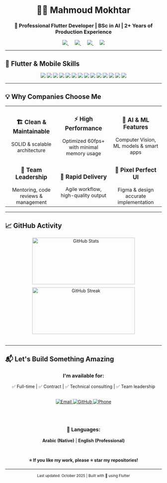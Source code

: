 <div align="center">

# 👨‍💻 Mahmoud Mokhtar
### 🚀 Professional Flutter Developer | BSc in AI | 2+ Years of Production Experience

<p align="center" style="margin-top:10px; margin-bottom:10px;">

<a href="https://wa.me/201017900067" target="_blank" style="margin:0 10px;">
  <img src="https://img.shields.io/badge/-WhatsApp-25D366?style=for-the-badge&logo=whatsapp&logoColor=white&logoWidth=30" />
</a>

<a href="https://www.linkedin.com/in/mahmoud-mokhtar-0923b236b/" target="_blank" style="margin:0 10px;">
  <img src="https://img.shields.io/badge/-LinkedIn-0A66C2?style=for-the-badge&logo=linkedin&logoColor=white&logoWidth=30" />
</a>

<a href="https://www.tiktok.com/@mahmoudmokhtar919" target="_blank" style="margin:0 10px;">
  <img src="https://img.shields.io/badge/-TikTok-000000?style=for-the-badge&logo=tiktok&logoColor=white&logoWidth=30" />
</a>

<a href="mailto:mahmoudmokhtar1212001@gmail.com" target="_blank" style="margin:0 10px;">
  <img src="https://img.shields.io/badge/-Email-D14836?style=for-the-badge&logo=gmail&logoColor=white&logoWidth=30" />
</a>

</p>

</div>

---

## 🚀 Flutter & Mobile Skills

<div align="center">

<img src="https://img.shields.io/badge/Flutter-02569B?style=for-the-badge&logo=flutter&logoColor=white" />
<img src="https://img.shields.io/badge/Dart-0175C2?style=for-the-badge&logo=dart&logoColor=white" />
<img src="https://img.shields.io/badge/State_Management-Bloc/Provider/GetX-000000?style=for-the-badge&logo=flutter&logoColor=white" />
<img src="https://img.shields.io/badge/Firebase-FFCA28?style=for-the-badge&logo=firebase&logoColor=black" />
<img src="https://img.shields.io/badge/Cloud_Firestore-FFA000?style=for-the-badge&logo=googlecloud&logoColor=white" />
<img src="https://img.shields.io/badge/SQLite-003B57?style=for-the-badge&logo=sqlite&logoColor=white" />
<img src="https://img.shields.io/badge/REST_API-009688?style=for-the-badge&logo=fastapi&logoColor=white" />
<img src="https://img.shields.io/badge/Architecture-MVVM/Clean/Repository-6A1B9A?style=for-the-badge" />
<img src="https://img.shields.io/badge/Testing-Unit/Integration-0288D1?style=for-the-badge" />
<img src="https://img.shields.io/badge/CI/CD-GitHub_Actions-24292F?style=for-the-badge&logo=github&logoColor=white" />
<img src="https://img.shields.io/badge/Animations-Lottie/Rive-F57C00?style=for-the-badge" />
<img src="https://img.shields.io/badge/iOS-000000?style=for-the-badge&logo=apple&logoColor=white" />
<img src="https://img.shields.io/badge/Android-3DDC84?style=for-the-badge&logo=android&logoColor=white" />
<img src="https://img.shields.io/badge/Desktop-607D8B?style=for-the-badge" />

</div>

---

## 💡 Why Companies Choose Me

<div align="center">

<table>
<tr>
<td width="33%" align="center">
<h3>🏗️ Clean & Maintainable</h3>
SOLID & scalable architecture
</td>
<td width="33%" align="center">
<h3>⚡ High Performance</h3>
Optimized 60fps+ with minimal memory usage
</td>
<td width="33%" align="center">
<h3>🤖 AI & ML Features</h3>
Computer Vision, ML models & smart apps
</td>
</tr>
<tr>
<td width="33%" align="center">
<h3>👥 Team Leadership</h3>
Mentoring, code reviews & management
</td>
<td width="33%" align="center">
<h3>🚀 Rapid Delivery</h3>
Agile workflow, high-quality output
</td>
<td width="33%" align="center">
<h3>🎨 Pixel Perfect UI</h3>
Figma & design accurate implementation
</td>
</tr>
</table>

</div>

---

## 📈 GitHub Activity

<div align="center" style="display: flex; justify-content: center; gap: 10px; flex-wrap: wrap;">

<!-- GitHub Stats Badge -->
<img src="https://github-readme-stats.vercel.app/api?username=Eng-Mahmoud-Mokhtar&show_icons=true&theme=tokyonight&count_private=true&hide_border=true&hide=stars,followers" alt="GitHub Stats" style="width: 330px; height: 150px;" />

<!-- GitHub Streak Badge -->
<div style="text-align: center;">
  <img src="https://github-readme-streak-stats.herokuapp.com/?user=Eng-Mahmoud-Mokhtar&theme=tokyonight&hide_border=true" alt="GitHub Streak" style="width: 330px; height: 150px;" />
  <div style="margin-top: 5px; font-size: 14px; color: #fff;">Current Streak: 700 days</div>
</div>

</div>

---

## 📬 Let's Build Something Amazing

<div align="center">

### I'm available for:
✅ Full-time | ✅ Contract | ✅ Technical consulting | ✅ Team leadership

<br>

<a href="mailto:Mahmoudmokhtar2001@gmail.com">
  <img src="https://img.shields.io/badge/Email_Me-D14836?style=for-the-badge&logo=gmail&logoColor=white" alt="Email" />
</a>
<a href="https://github.com/Eng-Mahmoud-Mokhtar">
  <img src="https://img.shields.io/badge/View_Profile-181717?style=for-the-badge&logo=github&logoColor=white" alt="GitHub" />
</a>
<a href="tel:01017900067">
  <img src="https://img.shields.io/badge/Call_Me-25D366?style=for-the-badge&logo=whatsapp&logoColor=white" alt="Phone" />
</a>

<br><br>

### 💬 Languages:
**Arabic (Native)** | **English (Professional)**

<br>

**⭐ If you like my work, please ⭐ star my repositories!**

</div>

---

<div align="center">
<sub>Last updated: October 2025 | Built with 💙 using Flutter</sub>
</div>
